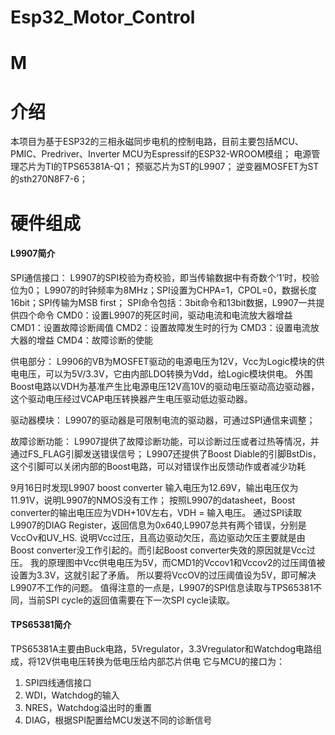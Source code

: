 # Esp32_Motor_Control


# M
# 介绍
本项目为基于ESP32的三相永磁同步电机的控制电路，目前主要包括MCU、PMIC、Predriver、Inverter
MCU为Espressif的ESP32-WROOM模组；
电源管理芯片为TI的TPS65381A-Q1；
预驱芯片为ST的L9907；
逆变器MOSFET为ST的sth270N8F7-6；

# 硬件组成
#### L9907简介
 
SPI通信接口：
L9907的SPI校验为奇校验，即当传输数据中有奇数个‘1’时，校验位为0；
L9907的时钟频率为8MHz；SPI设置为CHPA=1，CPOL=0，数据长度16bit；SPI传输为MSB first；
SPI命令包括：3bit命令和13bit数据，L9907一共提供四个命令
CMD0：设置L9907的死区时间，驱动电流和电流放大器增益
CMD1：设置故障诊断阈值
CMD2：设置故障发生时的行为
CMD3：设置电流放大器的增益
CMD4：故障诊断的使能

供电部分：
L9906的VB为MOSFET驱动的电源电压为12V，Vcc为Logic模块的供电电压，可以为5V/3.3V，它由内部LDO转换为Vdd，给Logic模块供电。
外围Boost电路以VDH为基准产生比电源电压12V高10V的驱动电压驱动高边驱动器，这个驱动电压经过VCAP电压转换器产生电压驱动低边驱动器。

驱动器模块：
L9907的驱动器是可限制电流的驱动器，可通过SPI通信来调整；

故障诊断功能：
L9907提供了故障诊断功能，可以诊断过压或者过热等情况，并通过FS_FLAG引脚发送错误信号；
L9907还提供了Boost Diable的引脚BstDis，这个引脚可以关闭内部的Boost电路，可以对错误作出反馈动作或者减少功耗

9月16日时发现L9907 boost converter 输入电压为12.69V，输出电压仅为11.91V，说明L9907的NMOS没有工作；
按照L9907的datasheet，Boost converter的输出电压应为VDH+10V左右，VDH = 输入电压。
通过SPI读取L9907的DIAG Register，返回信息为0x640,L9907总共有两个错误，分别是VccOv和UV_HS.
说明Vcc过压，且高边驱动欠压，高边驱动欠压主要就是由Boost converter没工作引起的。而引起Boost converter失效的原因就是Vcc过压。
我的原理图中Vcc供电电压为5V，而CMD1的Vccov1和Vccov2的过压阈值被设置为3.3V，这就引起了矛盾。
所以要将VccOV的过压阈值设为5V，即可解决L9907不工作的问题。
值得注意的一点是，L9907的SPI信息读取与TPS65381不同，当前SPI cycle的返回值需要在下一次SPI cycle读取。

#### TPS65381简介

TPS65381A主要由Buck电路，5Vregulator，3.3Vregulator和Watchdog电路组成，将12V供电电压转换为低电压给内部芯片供电
它与MCU的接口为：
1. SPI四线通信接口
2. WDI，Watchdog的输入
3. NRES，Watchdog溢出时的重置
4. DIAG，根据SPI配置给MCU发送不同的诊断信号





